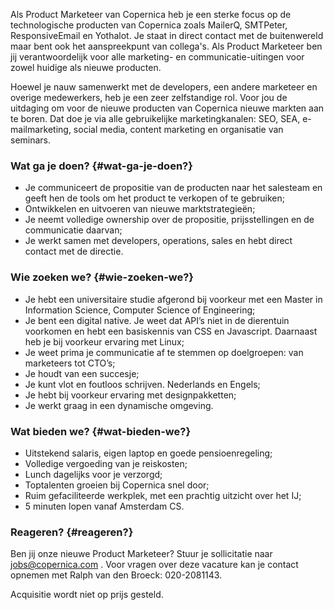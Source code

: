Als Product Marketeer van Copernica heb je een sterke focus op de
technologische producten van Copernica zoals MailerQ, SMTPeter,
ResponsiveEmail en Yothalot. Je staat in direct contact met de
buitenwereld maar bent ook het aanspreekpunt van collega's. Als Product
Marketeer ben jij verantwoordelijk voor alle marketing- en
communicatie-uitingen voor zowel huidige als nieuwe producten.

Hoewel je nauw samenwerkt met de developers, een andere marketeer en
overige medewerkers, heb je een zeer zelfstandige rol. Voor jou de
uitdaging om voor de nieuwe producten van Copernica nieuwe markten aan
te boren. Dat doe je via alle gebruikelijke marketingkanalen: SEO, SEA,
e-mailmarketing, social media, content marketing en organisatie van
seminars.

### Wat ga je doen? {#wat-ga-je-doen?}

-   Je communiceert de propositie van de producten naar het salesteam en
    geeft hen de tools om het product te verkopen of te gebruiken;
-   Ontwikkelen en uitvoeren van nieuwe marktstrategieën;
-   Je neemt volledige ownership over de propositie, prijsstellingen en
    de communicatie daarvan;
-   Je werkt samen met developers, operations, sales en hebt direct
    contact met de directie.

### Wie zoeken we? {#wie-zoeken-we?}

-   Je hebt een universitaire studie afgerond bij voorkeur met een
    Master in Information Science, Computer Science of Engineering;
-   Je bent een digital native. Je weet dat API’s niet in de dierentuin
    voorkomen en hebt een basiskennis van CSS en Javascript. Daarnaast
    heb je bij voorkeur ervaring met Linux;
-   Je weet prima je communicatie af te stemmen op doelgroepen: van
    marketeers tot CTO’s;
-   Je houdt van een succesje;
-   Je kunt vlot en foutloos schrijven. Nederlands en Engels;
-   Je hebt bij voorkeur ervaring met designpakketten;
-   Je werkt graag in een dynamische omgeving.

### Wat bieden we? {#wat-bieden-we?}

-   Uitstekend salaris, eigen laptop en goede pensioenregeling;
-   Volledige vergoeding van je reiskosten;
-   Lunch dagelijks voor je verzorgd;
-   Toptalenten groeien bij Copernica snel door;
-   Ruim gefaciliteerde werkplek, met een prachtig uitzicht over het IJ;
-   5 minuten lopen vanaf Amsterdam CS.

### Reageren? {#reageren?}

Ben jij onze nieuwe Product Marketeer? Stuur je sollicitatie naar
[jobs@copernica.com](<mailto:jobs@copernica.com>) . Voor vragen over
deze vacature kan je contact opnemen met Ralph van den Broeck:
020-2081143.

Acquisitie wordt niet op prijs gesteld.
